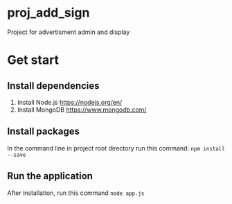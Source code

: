 # proj_add_sign
Project for advertisment admin and display

# Get start

## Install dependencies
  1. Install Node.js https://nodejs.org/en/
  2. Install MongoDB https://www.mongodb.com/

## Install packages
In the command line in project root directory run this command:
`npm install --save`

## Run the application
After installation, run this command
`node app.js`
